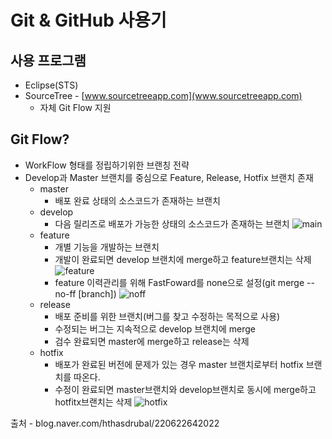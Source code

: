 # Git & GitHub 사용기
## 사용 프로그램
* Eclipse(STS)
* SourceTree - [www.sourcetreeapp.com](www.sourcetreeapp.com)
  * 자체 Git Flow 지원

## Git Flow?
* WorkFlow 형태를 정립하기위한 브랜칭 전략
* Develop과 Master 브랜치를 중심으로 Feature, Release, Hotfix 브랜치 존재
  * master
    * 배포 완료 상태의 소스코드가 존재하는 브랜치      
  * develop
    * 다음 릴리즈로 배포가 가능한 상태의 소스코드가 존재하는 브랜치
    ![main](http://nvie.com/img/main-branches@2x.png)    
  * feature
    * 개별 기능을 개발하는 브랜치
    * 개발이 완료되면 develop 브랜치에 merge하고 feature브랜치는 삭제
    ![feature](http://nvie.com/img/fb@2x.png) 
    * feature 이력관리를 위해 FastFoward를 none으로 설정(git merge --no-ff [branch])
    ![noff](http://nvie.com/img/merge-without-ff@2x.png)
  * release
    * 배포 준비를 위한 브랜치(버그를 찾고 수정하는 목적으로 사용)
    * 수정되는 버그는 지속적으로 develop 브랜치에 merge
    * 검수 완료되면 master에 merge하고 release는 삭제
  * hotfix
    * 배포가 완료된 버전에 문제가 있는 경우 master 브랜치로부터 hotfix 브랜치를 따온다.
    * 수정이 완료되면 master브랜치와 develop브랜치로 동시에 merge하고 hotfitx브랜치는 삭제
    ![hotfix](http://nvie.com/img/hotfix-branches@2x.png)


출처 - blog.naver.com/hthasdrubal/220622642022
